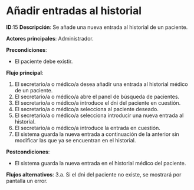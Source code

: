 # Añadir entradas al historial
**ID**:15 **Descripción**: Se añade una nueva entrada al historial de un paciente.

**Actores principales**: Administrador.

**Precondiciones**:

* El paciente debe existir.

**Flujo principal**:

1. El secretario/a o médico/a desea añadir una entrada al historial médico de un paciente.
2. El secretario/a o médico/a abre el panel de búsqueda de pacientes.
3. El secretario/a o médico/a introduce el dni del paciente en cuestión.
4. El secretario/a o médico/a selecciona al paciente deseado.
5. El secretario/a o médico/a selecciona introducir una nueva entrada al historial.
6. El secretario/a o médico/a introduce la entrada en cuestión.
7. El sistema guarda la nueva entrada a continuación de la anterior sin modificar las que ya se encuentran en el historial.

**Postcondiciones**:

* El sistema guarda la nueva entrada en el historial médico del paciente.

**Flujos alternativos**:
  3.a. Si el dni del paciente no existe, se mostrará por pantalla un error.
